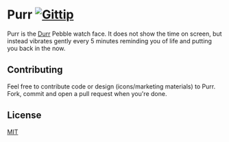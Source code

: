 # Purr [![Gittip](http://img.shields.io/gratipay/jbrooksuk.svg)](https://gratipay.com/jbrooksuk/)

Purr is the [Durr](http://skreksto.re/products/durr) Pebble watch face. It does not show the time on screen, but instead vibrates gently every 5 minutes reminding you of life and putting you back in the now.

## Contributing
Feel free to contribute code or design (icons/marketing materials) to Purr. Fork, commit and open a pull request when you're done.

## License
[MIT](http://jbrooksuk.mit-license.org)
